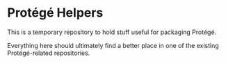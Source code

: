 Protégé Helpers
===============

This is a temporary repository to hold stuff useful for packaging
Protégé.

Everything here should ultimately find a better place in one of the
existing Protégé-related repositories.
